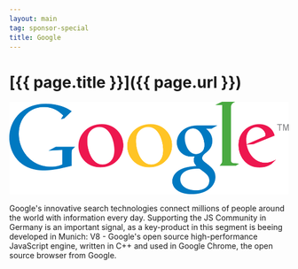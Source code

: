 ```yaml
---
layout: main
tag: sponsor-special
title: Google
---
```


# [{{ page.title }}]({{ page.url }})

<img src="/images/sponsor-logos/google.png" class="sponsor" />

Google's innovative search technologies connect millions of people around the world with information every day. Supporting the JS Community in Germany is an important signal, as a key-product in this segment is beeing developed in Munich: V8 - Google's open source high-performance JavaScript engine, written in C++ and used in Google Chrome, the open source browser from Google.
